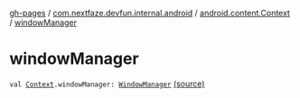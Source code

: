 [gh-pages](../../index.md) / [com.nextfaze.devfun.internal.android](../index.md) / [android.content.Context](index.md) / [windowManager](./window-manager.md)

# windowManager

`val `[`Context`](https://developer.android.com/reference/android/content/Context.html)`.windowManager: `[`WindowManager`](https://developer.android.com/reference/android/view/WindowManager.html) [(source)](https://github.com/NextFaze/dev-fun/tree/master/devfun-internal/src/main/java/com/nextfaze/devfun/internal/android/ContextExtensions.kt#L27)